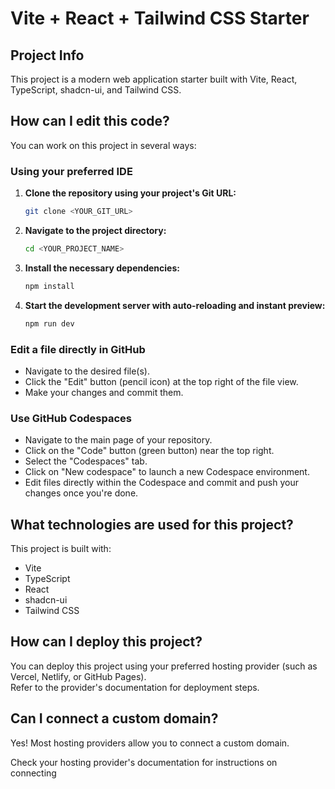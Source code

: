 # Vite + React +  Tailwind CSS Starter

## Project Info

This project is a modern web application starter built with Vite, React, TypeScript, shadcn-ui, and Tailwind CSS.

## How can I edit this code?

You can work on this project in several ways:

### Using your preferred IDE

1. **Clone the repository using your project's Git URL:**
   ```sh
   git clone <YOUR_GIT_URL>
   ```
2. **Navigate to the project directory:**
   ```sh
   cd <YOUR_PROJECT_NAME>
   ```
3. **Install the necessary dependencies:**
   ```sh
   npm install
   ```
4. **Start the development server with auto-reloading and instant preview:**
   ```sh
   npm run dev
   ```

### Edit a file directly in GitHub

- Navigate to the desired file(s).
- Click the "Edit" button (pencil icon) at the top right of the file view.
- Make your changes and commit them.

### Use GitHub Codespaces

- Navigate to the main page of your repository.
- Click on the "Code" button (green button) near the top right.
- Select the "Codespaces" tab.
- Click on "New codespace" to launch a new Codespace environment.
- Edit files directly within the Codespace and commit and push your changes once you're done.

## What technologies are used for this project?

This project is built with:

- Vite
- TypeScript
- React
- shadcn-ui
- Tailwind CSS

## How can I deploy this project?

You can deploy this project using your preferred hosting provider (such as Vercel, Netlify, or GitHub Pages).  
Refer to the provider's documentation for deployment steps.

## Can I connect a custom domain?

Yes! Most hosting providers allow you to connect a custom domain.  

Check your hosting provider's documentation for instructions on connecting
